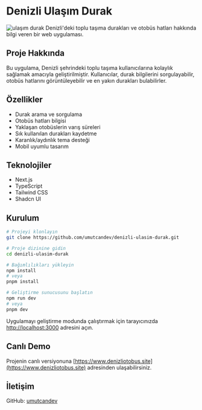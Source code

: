 # Denizli Ulaşım Durak
![ulaşım durak](https://github.com/user-attachments/assets/f34b6656-73b8-484d-b2a3-0cde2860f4e7)
Denizli'deki toplu taşıma durakları ve otobüs hatları hakkında bilgi veren bir web uygulaması.

## Proje Hakkında

Bu uygulama, Denizli şehrindeki toplu taşıma kullanıcılarına kolaylık sağlamak amacıyla geliştirilmiştir. Kullanıcılar, durak bilgilerini sorgulayabilir, otobüs hatlarını görüntüleyebilir ve en yakın durakları bulabilirler.

## Özellikler

- Durak arama ve sorgulama
- Otobüs hatları bilgisi
- Yaklaşan otobüslerin varış süreleri
- Sık kullanılan durakları kaydetme
- Karanlık/aydınlık tema desteği
- Mobil uyumlu tasarım

## Teknolojiler

- Next.js
- TypeScript
- Tailwind CSS
- Shadcn UI

## Kurulum

```bash
# Projeyi klonlayın
git clone https://github.com/umutcandev/denizli-ulasim-durak.git

# Proje dizinine gidin
cd denizli-ulasim-durak

# Bağımlılıkları yükleyin
npm install
# veya
pnpm install

# Geliştirme sunucusunu başlatın
npm run dev
# veya
pnpm dev
```

Uygulamayı geliştirme modunda çalıştırmak için tarayıcınızda [http://localhost:3000](http://localhost:3000) adresini açın.

## Canlı Demo

Projenin canlı versiyonuna [https://www.denizliotobus.site](https://www.denizliotobus.site) adresinden ulaşabilirsiniz.

## İletişim

GitHub: [umutcandev](https://github.com/umutcandev)